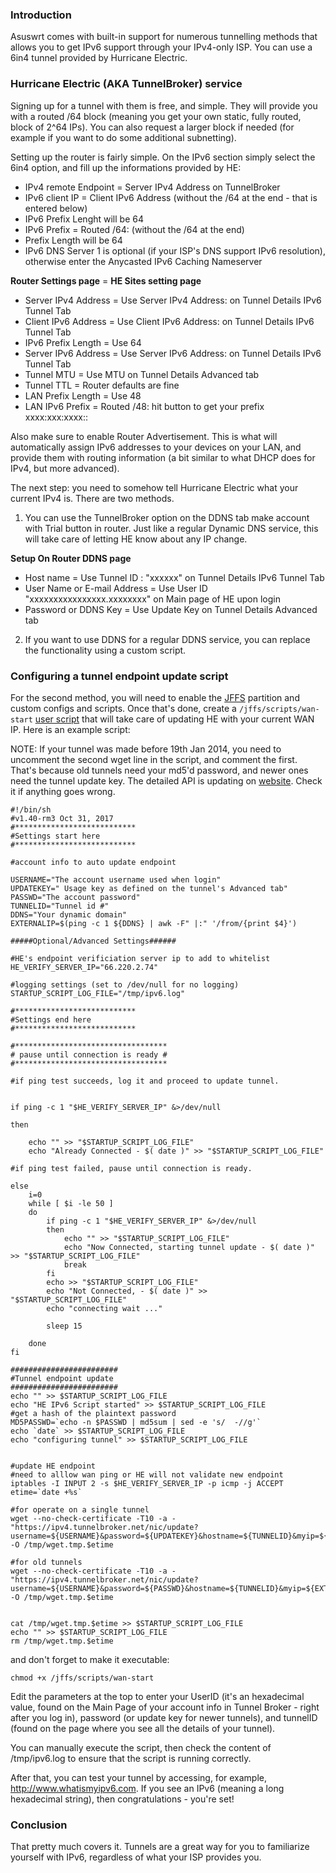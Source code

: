 ### Introduction

Asuswrt comes with built-in support for numerous tunnelling methods that allows you to get IPv6 support through your IPv4-only ISP.   You can use a 6in4 tunnel provided by Hurricane Electric.


### Hurricane Electric (AKA TunnelBroker) service

Signing up for a tunnel with them is free, and simple.  They will provide you with a routed /64 block (meaning you get your own static, fully routed, block of 2^64 IPs).  You can also request a larger block if needed (for example if you want to do some additional subnetting).

Setting up the router is fairly simple.  On the IPv6 section simply select the 6in4 option, and fill up the informations provided by HE:

* IPv4 remote Endpoint = Server IPv4 Address on TunnelBroker
* IPv6 client IP = Client IPv6 Address (without the /64 at the end - that is entered below)
* IPv6 Prefix Lenght will be 64
* IPv6 Prefix = Routed /64: (without the /64 at the end)
* Prefix Length will be 64
* IPv6 DNS Server 1 is optional (if your ISP's DNS support IPv6 resolution), otherwise enter the Anycasted IPv6 Caching Nameserver

**Router Settings page**  =  **HE  Sites setting page**
* Server IPv4 Address =  Use Server IPv4 Address: on Tunnel Details IPv6 Tunnel Tab
* Client IPv6 Address =  Use Client IPv6 Address: on Tunnel Details IPv6 Tunnel Tab
* IPv6 Prefix Length  =  Use 64
* Server IPv6 Address =  Use Server IPv6 Address: on Tunnel Details IPv6 Tunnel Tab
* Tunnel MTU 	      =  Use MTU  on Tunnel Details Advanced tab 
* Tunnel TTL 	      =  Router defaults are fine
* LAN Prefix Length   =  Use 48
* LAN IPv6 Prefix     =  Routed /48: hit button to  get your prefix xxxx:xxx:xxxx:: 


Also make sure to enable Router Advertisement.  This is what will automatically assign IPv6 addresses to your devices on your LAN, and provide them with routing information (a bit similar to what DHCP does for IPv4, but more advanced).

The next step: you need to somehow tell Hurricane Electric what your current IPv4 is.  There are two methods.

1) You can use the TunnelBroker option on the DDNS tab make account with Trial button in router. Just like a regular Dynamic DNS service, this will take care of letting HE know about any IP change.

**Setup On Router DDNS page**
* Host name                   = Use Tunnel ID : "xxxxxx" on Tunnel Details IPv6 Tunnel Tab
* User Name or E-mail Address = Use User ID "xxxxxxxxxxxxxxxx.xxxxxxxx" on Main page of HE upon login
* Password or DDNS Key        = Use Update Key on Tunnel Details Advanced tab 


2) If you want to use DDNS for a regular DDNS service, you can replace the functionality using a custom script.


### Configuring a tunnel endpoint update script

For the second method, you will need to enable the [JFFS](https://github.com/RMerl/asuswrt-merlin/wiki/JFFS) partition and custom configs and scripts.  Once that's done, create a `/jffs/scripts/wan-start` [user script](https://github.com/RMerl/asuswrt-merlin/wiki/User-scripts) that will take care of updating HE with your current WAN IP.  Here is an example script:

NOTE: If your tunnel was made before 19th Jan 2014, you need to uncomment the second wget line in the script, and comment the first. That's because old tunnels need your md5'd password, and newer ones need the tunnel update key. The detailed API is updating on [website](https://forums.he.net/index.php?topic=3153.0). Check it if anything goes wrong.

```
#!/bin/sh
#v1.40-rm3 Oct 31, 2017
#***************************
#Settings start here
#***************************

#account info to auto update endpoint

USERNAME="The account username used when login"
UPDATEKEY=" Usage key as defined on the tunnel's Advanced tab"
PASSWD="The account password"
TUNNELID="Tunnel id #"
DDNS="Your dynamic domain"
EXTERNALIP=$(ping -c 1 ${DDNS} | awk -F" |:" '/from/{print $4}')

#####Optional/Advanced Settings######

#HE's endpoint verificiation server ip to add to whitelist
HE_VERIFY_SERVER_IP="66.220.2.74"

#logging settings (set to /dev/null for no logging)
STARTUP_SCRIPT_LOG_FILE="/tmp/ipv6.log"

#***************************
#Settings end here
#***************************

#**********************************
# pause until connection is ready #
#**********************************

#if ping test succeeds, log it and proceed to update tunnel.


if ping -c 1 "$HE_VERIFY_SERVER_IP" &>/dev/null

then

    echo "" >> "$STARTUP_SCRIPT_LOG_FILE"
    echo "Already Connected - $( date )" >> "$STARTUP_SCRIPT_LOG_FILE"

#if ping test failed, pause until connection is ready.

else
    i=0
    while [ $i -le 50 ]
    do
        if ping -c 1 "$HE_VERIFY_SERVER_IP" &>/dev/null
        then
            echo "" >> "$STARTUP_SCRIPT_LOG_FILE"
            echo "Now Connected, starting tunnel update - $( date )" >> "$STARTUP_SCRIPT_LOG_FILE"
            break
        fi
        echo >> "$STARTUP_SCRIPT_LOG_FILE"
        echo "Not Connected, - $( date )" >> "$STARTUP_SCRIPT_LOG_FILE"
        echo "connecting wait ..."

        sleep 15

    done
fi

########################
#Tunnel endpoint update
########################
echo "" >> $STARTUP_SCRIPT_LOG_FILE
echo "HE IPv6 Script started" >> $STARTUP_SCRIPT_LOG_FILE
#get a hash of the plaintext password
MD5PASSWD=`echo -n $PASSWD | md5sum | sed -e 's/  -//g'`
echo `date` >> $STARTUP_SCRIPT_LOG_FILE
echo "configuring tunnel" >> $STARTUP_SCRIPT_LOG_FILE


#update HE endpoint
#need to alllow wan ping or HE will not validate new endpoint
iptables -I INPUT 2 -s $HE_VERIFY_SERVER_IP -p icmp -j ACCEPT
etime=`date +%s`

#for operate on a single tunnel
wget --no-check-certificate -T10 -a - "https://ipv4.tunnelbroker.net/nic/update?username=${USERNAME}&password=${UPDATEKEY}&hostname=${TUNNELID}&myip=${EXTERNALIP}" -O /tmp/wget.tmp.$etime

#for old tunnels
wget --no-check-certificate -T10 -a - "https://ipv4.tunnelbroker.net/nic/update?username=${USERNAME}&password=${PASSWD}&hostname=${TUNNELID}&myip=${EXTERNALIP}" -O /tmp/wget.tmp.$etime


cat /tmp/wget.tmp.$etime >> $STARTUP_SCRIPT_LOG_FILE
echo "" >> $STARTUP_SCRIPT_LOG_FILE
rm /tmp/wget.tmp.$etime

```

and don't forget to make it executable:
```
chmod +x /jffs/scripts/wan-start
```
Edit the parameters at the top to enter your UserID (it's an hexadecimal value, found on the Main Page of your account info in Tunnel Broker - right after you log in), password (or update key for newer tunnels), and tunnelID (found on the page where you see all the details of your tunnel).

You can manually execute the script, then check the content of /tmp/ipv6.log to ensure that the script is running correctly.

After that, you can test your tunnel by accessing, for example, http://www.whatismyipv6.com.  If you see an IPv6 (meaning a long hexadecimal string), then congratulations - you're set!



### Conclusion

That pretty much covers it.  Tunnels are a great way for you to familiarize yourself with IPv6, regardless of what your ISP provides you.

